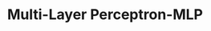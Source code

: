 ---
title: "Multi-Layer Perceptron-MLP"

categories: ['']

tags: ['Multi', 'Layer', 'Perceptron', 'MLP']

arwords: 'مصنف الشبكة العصبية متعدة الطبقات'

arexps: []

enwords: ['Multi-Layer Perceptron-MLP']

enexps: []

arlexicons: 'ص'

enlexicons: 'M'

authors: ['Ruqayya Roshdy']

translators: ['']

citations: 'تطبيقات الذكاء الاصطناعي في خدمة اللغة العربية'

sources: 'مركز الملك عبدالله بن عبدالعزيز الدولي لخدمة اللغة العربية'

word: "true"

slug: ""
---